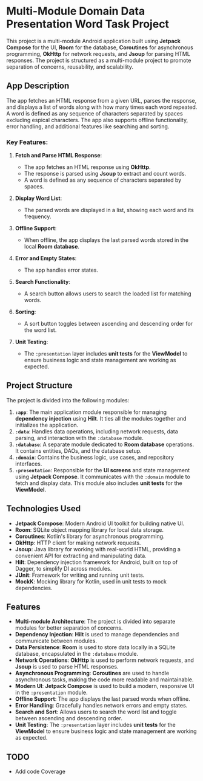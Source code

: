 # Multi-Module Domain Data Presentation Word Task Project

This project is a multi-module Android application built using **Jetpack Compose** for the UI, **Room** for the database, **Coroutines** for asynchronous programming, **OkHttp** for network requests, and **Jsoup** for parsing HTML responses. The project is structured as a multi-module project to promote separation of concerns, reusability, and scalability.

## App Description

The app fetches an HTML response from a given URL, parses the response, and displays a list of words along with how many times each word repeated. A word is defined as any sequence of characters separated by spaces excluding espical characters. The app also supports offline functionality, error handling, and additional features like searching and sorting.

### Key Features:
1. **Fetch and Parse HTML Response**:
   - The app fetches an HTML response using **OkHttp**.
   - The response is parsed using **Jsoup** to extract and count words.
   - A word is defined as any sequence of characters separated by spaces.

2. **Display Word List**:
   - The parsed words are displayed in a list, showing each word and its frequency.

3. **Offline Support**:
   - When offline, the app displays the last parsed words stored in the local **Room database**.

4. **Error and Empty States**:
   - The app handles error states.

5. **Search Functionality**:
   - A search button allows users to search the loaded list for matching words.

6. **Sorting**:
   - A sort button toggles between ascending and descending order for the word list.

7. **Unit Testing**:
   - The `:presentation` layer includes **unit tests** for the **ViewModel** to ensure business logic and state management are working as expected.

## Project Structure

The project is divided into the following modules:

1. **`:app`**: The main application module responsible for managing **dependency injection** using **Hilt**. It ties all the modules together and initializes the application.
2. **`:data`**: Handles data operations, including network requests, data parsing, and interaction with the `:database` module.
3. **`:database`**: A separate module dedicated to **Room database** operations. It contains entities, DAOs, and the database setup.
4. **`:domain`**: Contains the business logic, use cases, and repository interfaces.
5. **`:presentation`**: Responsible for the **UI screens** and state management using **Jetpack Compose**. It communicates with the `:domain` module to fetch and display data. This module also includes **unit tests** for the **ViewModel**.

## Technologies Used

- **Jetpack Compose**: Modern Android UI toolkit for building native UI.
- **Room**: SQLite object mapping library for local data storage.
- **Coroutines**: Kotlin's library for asynchronous programming.
- **OkHttp**: HTTP client for making network requests.
- **Jsoup**: Java library for working with real-world HTML, providing a convenient API for extracting and manipulating data.
- **Hilt**: Dependency injection framework for Android, built on top of Dagger, to simplify DI across modules.
- **JUnit**: Framework for writing and running unit tests.
- **MockK**: Mocking library for Kotlin, used in unit tests to mock dependencies.

## Features

- **Multi-module Architecture**: The project is divided into separate modules for better separation of concerns.
- **Dependency Injection**: **Hilt** is used to manage dependencies and communicate between modules.
- **Data Persistence**: **Room** is used to store data locally in a SQLite database, encapsulated in the `:database` module.
- **Network Operations**: **OkHttp** is used to perform network requests, and **Jsoup** is used to parse HTML responses.
- **Asynchronous Programming**: **Coroutines** are used to handle asynchronous tasks, making the code more readable and maintainable.
- **Modern UI**: **Jetpack Compose** is used to build a modern, responsive UI in the `:presentation` module.
- **Offline Support**: The app displays the last parsed words when offline.
- **Error Handling**: Gracefully handles network errors and empty states.
- **Search and Sort**: Allows users to search the word list and toggle between ascending and descending order.
- **Unit Testing**: The `:presentation` layer includes **unit tests** for the **ViewModel** to ensure business logic and state management are working as expected.

## TODO
- Add code Coverage
